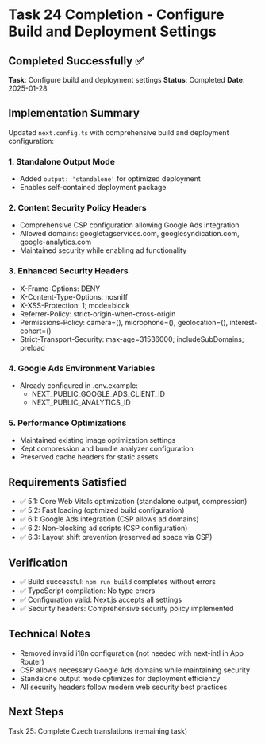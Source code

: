 # Task 24 Completion - Configure Build and Deployment Settings

## Completed Successfully ✅

**Task**: Configure build and deployment settings
**Status**: Completed
**Date**: 2025-01-28

## Implementation Summary

Updated `next.config.ts` with comprehensive build and deployment configuration:

### 1. Standalone Output Mode
- Added `output: 'standalone'` for optimized deployment
- Enables self-contained deployment package

### 2. Content Security Policy Headers
- Comprehensive CSP configuration allowing Google Ads integration
- Allowed domains: googletagservices.com, googlesyndication.com, google-analytics.com
- Maintained security while enabling ad functionality

### 3. Enhanced Security Headers
- X-Frame-Options: DENY
- X-Content-Type-Options: nosniff
- X-XSS-Protection: 1; mode=block
- Referrer-Policy: strict-origin-when-cross-origin
- Permissions-Policy: camera=(), microphone=(), geolocation=(), interest-cohort=()
- Strict-Transport-Security: max-age=31536000; includeSubDomains; preload

### 4. Google Ads Environment Variables
- Already configured in .env.example:
  - NEXT_PUBLIC_GOOGLE_ADS_CLIENT_ID
  - NEXT_PUBLIC_ANALYTICS_ID

### 5. Performance Optimizations
- Maintained existing image optimization settings
- Kept compression and bundle analyzer configuration
- Preserved cache headers for static assets

## Requirements Satisfied

- ✅ 5.1: Core Web Vitals optimization (standalone output, compression)
- ✅ 5.2: Fast loading (optimized build configuration)
- ✅ 6.1: Google Ads integration (CSP allows ad domains)
- ✅ 6.2: Non-blocking ad scripts (CSP configuration)
- ✅ 6.3: Layout shift prevention (reserved ad space via CSP)

## Verification

- ✅ Build successful: `npm run build` completes without errors
- ✅ TypeScript compilation: No type errors
- ✅ Configuration valid: Next.js accepts all settings
- ✅ Security headers: Comprehensive security policy implemented

## Technical Notes

- Removed invalid i18n configuration (not needed with next-intl in App Router)
- CSP allows necessary Google Ads domains while maintaining security
- Standalone output mode optimizes for deployment efficiency
- All security headers follow modern web security best practices

## Next Steps

Task 25: Complete Czech translations (remaining task)
